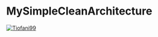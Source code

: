 # MySimpleCleanArchitecture

[![Tiofani99](https://circleci.com/gh/Tiofani99/MySimpleCleanArchitecture.svg?style=shield)](https://circleci.com/gh/Tiofani99/MySimpleCleanArchitecture)
